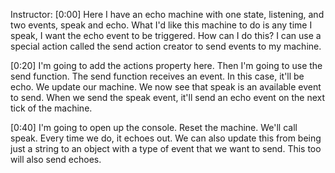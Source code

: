Instructor: [0:00] Here I have an echo machine with one state, listening, and two events, speak and echo. What I'd like this machine to do is any time I speak, I want the echo event to be triggered. How can I do this? I can use a special action called the send action creator to send events to my machine.

[0:20] I'm going to add the actions property here. Then I'm going to use the send function. The send function receives an event. In this case, it'll be echo. We update our machine. We now see that speak is an available event to send. When we send the speak event, it'll send an echo event on the next tick of the machine.

[0:40] I'm going to open up the console. Reset the machine. We'll call speak. Every time we do, it echoes out. We can also update this from being just a string to an object with a type of event that we want to send. This too will also send echoes.
